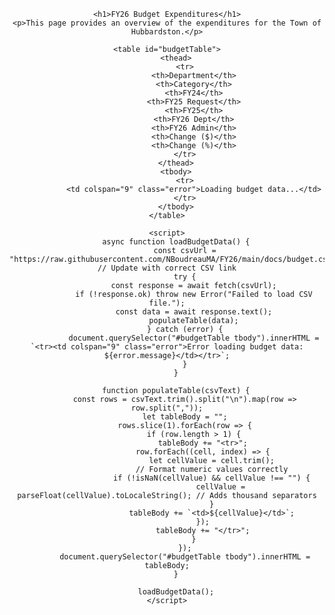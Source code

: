 <!DOCTYPE html>
<html lang="en">
<head>
    <meta charset="UTF-8">
    <meta name="viewport" content="width=device-width, initial-scale=1.0">
    <title>FY26 Budget Expenditures</title>
    <style>
        body {
            font-family: Arial, sans-serif;
            text-align: center;
        }
        h1 {
            color: #5a2d82;
        }
        table {
            width: 90%;
            margin: 20px auto;
            border-collapse: collapse;
            text-align: left;
        }
        th, td {
            border: 1px solid #ddd;
            padding: 8px;
            text-align: right; /* Align numbers to the right */
        }
        th {
            background-color: #5a2d82;
            color: white;
            text-align: center;
        }
        .error {
            color: red;
            font-weight: bold;
        }
    </style>
</head>
<body>

    <h1>FY26 Budget Expenditures</h1>
    <p>This page provides an overview of the expenditures for the Town of Hubbardston.</p>

    <table id="budgetTable">
        <thead>
            <tr>
                <th>Department</th>
                <th>Category</th>
                <th>FY24</th>
                <th>FY25 Request</th>
                <th>FY25</th>
                <th>FY26 Dept</th>
                <th>FY26 Admin</th>
                <th>Change ($)</th>
                <th>Change (%)</th>
            </tr>
        </thead>
        <tbody>
            <tr>
                <td colspan="9" class="error">Loading budget data...</td>
            </tr>
        </tbody>
    </table>

    <script>
        async function loadBudgetData() {
            const csvUrl = "https://raw.githubusercontent.com/NBoudreauMA/FY26/main/docs/budget.csv"; // Update with correct CSV link
            try {
                const response = await fetch(csvUrl);
                if (!response.ok) throw new Error("Failed to load CSV file.");
                const data = await response.text();
                populateTable(data);
            } catch (error) {
                document.querySelector("#budgetTable tbody").innerHTML = `<tr><td colspan="9" class="error">Error loading budget data: ${error.message}</td></tr>`;
            }
        }

        function populateTable(csvText) {
            const rows = csvText.trim().split("\n").map(row => row.split(","));
            let tableBody = "";
            rows.slice(1).forEach(row => {
                if (row.length > 1) {
                    tableBody += "<tr>";
                    row.forEach((cell, index) => {
                        let cellValue = cell.trim();
                        // Format numeric values correctly
                        if (!isNaN(cellValue) && cellValue !== "") {
                            cellValue = parseFloat(cellValue).toLocaleString(); // Adds thousand separators
                        }
                        tableBody += `<td>${cellValue}</td>`;
                    });
                    tableBody += "</tr>";
                }
            });
            document.querySelector("#budgetTable tbody").innerHTML = tableBody;
        }

        loadBudgetData();
    </script>

</body>
</html>
